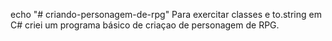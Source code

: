 echo "# criando-personagem-de-rpg"
Para exercitar classes e to.string em C# criei um programa básico de criaçao de personagem de RPG. 